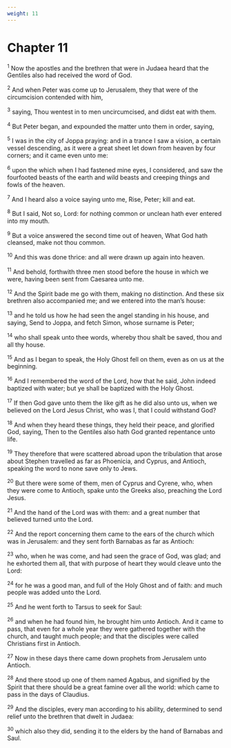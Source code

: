 ```yaml
---
weight: 11
---
```


# Chapter 11

<sup>1</sup> Now the apostles and the brethren that were in Judaea heard that the Gentiles also had received the word of God. 

<sup>2</sup> And when Peter was come up to Jerusalem, they that were of the circumcision contended with him, 

<sup>3</sup> saying, Thou wentest in to men uncircumcised, and didst eat with them. 

<sup>4</sup> But Peter began, and expounded the matter unto them in order, saying, 

<sup>5</sup> I was in the city of Joppa praying: and in a trance I saw a vision, a certain vessel descending, as it were a great sheet let down from heaven by four corners; and it came even unto me: 

<sup>6</sup> upon the which when I had fastened mine eyes, I considered, and saw the fourfooted beasts of the earth and wild beasts and creeping things and fowls of the heaven. 

<sup>7</sup> And I heard also a voice saying unto me, Rise, Peter; kill and eat. 

<sup>8</sup> But I said, Not so, Lord: for nothing common or unclean hath ever entered into my mouth. 

<sup>9</sup> But a voice answered the second time out of heaven, What God hath cleansed, make not thou common. 

<sup>10</sup> And this was done thrice: and all were drawn up again into heaven. 

<sup>11</sup> And behold, forthwith three men stood before the house in which we were, having been sent from Caesarea unto me. 

<sup>12</sup> And the Spirit bade me go with them, making no distinction. And these six brethren also accompanied me; and we entered into the man’s house: 

<sup>13</sup> and he told us how he had seen the angel standing in his house, and saying, Send to Joppa, and fetch Simon, whose surname is Peter; 

<sup>14</sup> who shall speak unto thee words, whereby thou shalt be saved, thou and all thy house. 

<sup>15</sup> And as I began to speak, the Holy Ghost fell on them, even as on us at the beginning. 

<sup>16</sup> And I remembered the word of the Lord, how that he said, John indeed baptized with water; but ye shall be baptized with the Holy Ghost. 

<sup>17</sup> If then God gave unto them the like gift as he did also unto us, when we believed on the Lord Jesus Christ, who was I, that I could withstand God? 

<sup>18</sup> And when they heard these things, they held their peace, and glorified God, saying, Then to the Gentiles also hath God granted repentance unto life. 

<sup>19</sup> They therefore that were scattered abroad upon the tribulation that arose about Stephen travelled as far as Phoenicia, and Cyprus, and Antioch, speaking the word to none save only to Jews. 

<sup>20</sup> But there were some of them, men of Cyprus and Cyrene, who, when they were come to Antioch, spake unto the Greeks also, preaching the Lord Jesus. 

<sup>21</sup> And the hand of the Lord was with them: and a great number that believed turned unto the Lord. 

<sup>22</sup> And the report concerning them came to the ears of the church which was in Jerusalem: and they sent forth Barnabas as far as Antioch: 

<sup>23</sup> who, when he was come, and had seen the grace of God, was glad; and he exhorted them all, that with purpose of heart they would cleave unto the Lord: 

<sup>24</sup> for he was a good man, and full of the Holy Ghost and of faith: and much people was added unto the Lord. 

<sup>25</sup> And he went forth to Tarsus to seek for Saul: 

<sup>26</sup> and when he had found him, he brought him unto Antioch. And it came to pass, that even for a whole year they were gathered together with the church, and taught much people; and that the disciples were called Christians first in Antioch. 

<sup>27</sup> Now in these days there came down prophets from Jerusalem unto Antioch. 

<sup>28</sup> And there stood up one of them named Agabus, and signified by the Spirit that there should be a great famine over all the world: which came to pass in the days of Claudius. 

<sup>29</sup> And the disciples, every man according to his ability, determined to send relief unto the brethren that dwelt in Judaea: 

<sup>30</sup> which also they did, sending it to the elders by the hand of Barnabas and Saul. 


